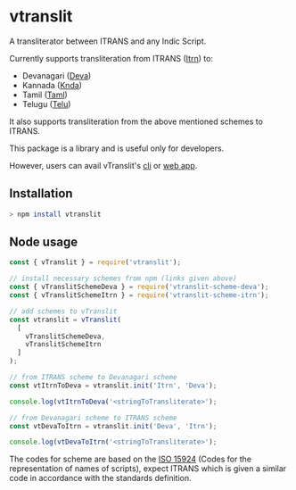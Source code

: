 # vtranslit

A transliterator between ITRANS and any Indic Script.

Currently supports transliteration from ITRANS ([Itrn][1]) to:
- Devanagari ([Deva][2])
- Kannada ([Knda][3])
- Tamil ([Taml][4])
- Telugu ([Telu][5])

It also supports transliteration from the above mentioned schemes to ITRANS.

This package is a library and is useful only for developers.

However, users can avail vTranslit's [cli](https://www.npmjs.com/package/vtranslit-cli) or [web app](https://vtranslit.netlify.com/).

## Installation

```bash
> npm install vtranslit
```

## Node usage

```js
const { vTranslit } = require('vtranslit');

// install necessary schemes from npm (links given above)
const { vTranslitSchemeDeva } = require('vtranslit-scheme-deva');
const { vTranslitSchemeItrn } = require('vtranslit-scheme-itrn');

// add schemes to vTranslit
const vtranslit = vTranslit(
  [
    vTranslitSchemeDeva,
    vTranslitSchemeItrn
  ]
);

// from ITRANS scheme to Devanagari scheme
const vtItrnToDeva = vtranslit.init('Itrn', 'Deva');

console.log(vtItrnToDeva('<stringToTransliterate>');

// from Devanagari scheme to ITRANS scheme
const vtDevaToItrn = vtranslit.init('Deva', 'Itrn');

console.log(vtDevaToItrn('<stringToTransliterate>');
```

The codes for scheme are based on the [ISO 15924](https://en.wikipedia.org/wiki/ISO_15924) (Codes for the representation of names of scripts), expect ITRANS which is given a similar code in accordance with the standards definition.

[1]: https://www.npmjs.com/package/vtranslit-scheme-itrn
[2]: https://www.npmjs.com/package/vtranslit-scheme-deva
[3]: https://www.npmjs.com/package/vtranslit-scheme-knda
[4]: https://www.npmjs.com/package/vtranslit-scheme-taml
[5]: https://www.npmjs.com/package/vtranslit-scheme-telu
